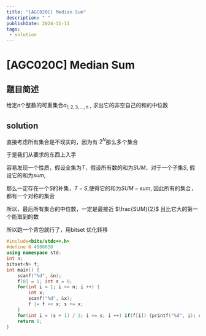 ```yaml
---
title: "[AGC020C] Median Sum"
description: " "
publishDate: 2024-11-11
tags:
 - solution
---
```

# [AGC020C] Median Sum

## 题目简述

给定$n$个整数的可重集合$a_{1,2,3,...,n}$ , 求出它的非空自己的和的中位数

## solution

直接考虑所有集合是不现实的，因为有 $2^N$那么多个集合

于是我们从要求的东西上入手

容易发现一个性质，假设全集为$T$，假设所有数的和为$SUM$，对于一个子集$S$, 假设它的和为$sum$,

那么一定存在一个$S$的补集，$T-S$,使得它的和为$SUM - sum$, 因此所有的集合，都有一个对称的集合

所以，最后所有集合的中位数，一定是最接近 $\frac{SUM}{2}$  且比它大的第一个能取到的数

所以跑一个背包就行了，用bitset 优化转移


```cpp
#include<bits/stdc++.h>
#define N 4000050
using namespace std;
int n;
bitset<N> f;
int main() {
    scanf("%d", &n);
    f[0] = 1; int s = 0;
    for(int i = 1; i <= n; i ++) {
        int x;
        scanf("%d", &x);
        f |= f << x; s += x;
    }
    for(int i = (s + 1) / 2; i <= s; i ++) if(f[i]) {printf("%d", i); return 0;}
    return 0;
}
```
